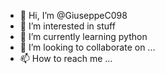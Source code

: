 - 👋 Hi, I’m @GiuseppeC098
- 👀 I’m interested in stuff
- 🌱 I’m currently learning python
- 💞️ I’m looking to collaborate on ...
- 📫 How to reach me ...

<!---
GiuseppeC098/GiuseppeC098 is a ✨ special ✨ repository because its `README.md` (this file) appears on your GitHub profile.
You can click the Preview link to take a look at your changes.
--->
